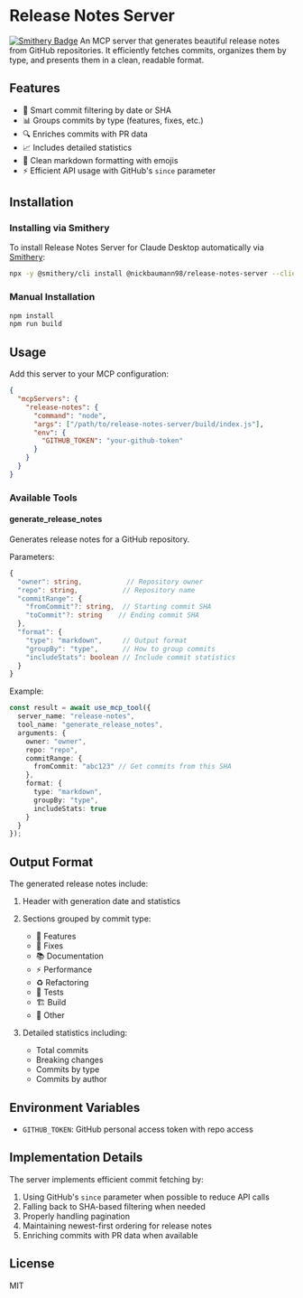 # Release Notes Server

<a href="https://smithery.ai/server/@nickbaumann98/release-notes-server"><img alt="Smithery Badge" src="https://smithery.ai/badge/@nickbaumann98/release-notes-server"></a>
An MCP server that generates beautiful release notes from GitHub repositories. It efficiently fetches commits, organizes them by type, and presents them in a clean, readable format.

## Features

- 🎯 Smart commit filtering by date or SHA
- 📊 Groups commits by type (features, fixes, etc.)
- 🔍 Enriches commits with PR data
- 📈 Includes detailed statistics
- 🎨 Clean markdown formatting with emojis
- ⚡ Efficient API usage with GitHub's `since` parameter

## Installation

### Installing via Smithery

To install Release Notes Server for Claude Desktop automatically via [Smithery](https://smithery.ai/server/@nickbaumann98/release-notes-server):

```bash
npx -y @smithery/cli install @nickbaumann98/release-notes-server --client claude
```

### Manual Installation
```bash
npm install
npm run build
```

## Usage

Add this server to your MCP configuration:

```json
{
  "mcpServers": {
    "release-notes": {
      "command": "node",
      "args": ["/path/to/release-notes-server/build/index.js"],
      "env": {
        "GITHUB_TOKEN": "your-github-token"
      }
    }
  }
}
```

### Available Tools

#### generate_release_notes

Generates release notes for a GitHub repository.

Parameters:
```typescript
{
  "owner": string,           // Repository owner
  "repo": string,           // Repository name
  "commitRange": {
    "fromCommit"?: string,  // Starting commit SHA
    "toCommit"?: string    // Ending commit SHA
  },
  "format": {
    "type": "markdown",     // Output format
    "groupBy": "type",      // How to group commits
    "includeStats": boolean // Include commit statistics
  }
}
```

Example:
```typescript
const result = await use_mcp_tool({
  server_name: "release-notes",
  tool_name: "generate_release_notes",
  arguments: {
    owner: "owner",
    repo: "repo",
    commitRange: {
      fromCommit: "abc123" // Get commits from this SHA
    },
    format: {
      type: "markdown",
      groupBy: "type",
      includeStats: true
    }
  }
});
```

## Output Format

The generated release notes include:

1. Header with generation date and statistics
2. Sections grouped by commit type:
   - 🚀 Features
   - 🐛 Fixes
   - 📚 Documentation
   - ⚡ Performance
   - ♻️ Refactoring
   - 🧪 Tests
   - 🏗️ Build
   - 🔧 Other

3. Detailed statistics including:
   - Total commits
   - Breaking changes
   - Commits by type
   - Commits by author

## Environment Variables

- `GITHUB_TOKEN`: GitHub personal access token with repo access

## Implementation Details

The server implements efficient commit fetching by:

1. Using GitHub's `since` parameter when possible to reduce API calls
2. Falling back to SHA-based filtering when needed
3. Properly handling pagination
4. Maintaining newest-first ordering for release notes
5. Enriching commits with PR data when available

## License

MIT
